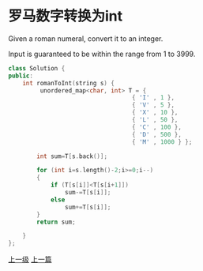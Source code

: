 # 罗马数字转换为int

Given a roman numeral, convert it to an integer.

Input is guaranteed to be within the range from 1 to 3999.


```c++
class Solution {
public:
    int romanToInt(string s) {
         unordered_map<char, int> T = {
                                   { 'I' , 1 },
                                   { 'V' , 5 },
                                   { 'X' , 10 },
                                   { 'L' , 50 },
                                   { 'C' , 100 },
                                   { 'D' , 500 },
                                   { 'M' , 1000 } };

        int sum=T[s.back()];

        for (int i=s.length()-2;i>=0;i--)
        {
            if (T[s[i]]<T[s[i+1]])
                sum-=T[s[i]];
            else
                sum+=T[s[i]];
        }
        return sum;

    }
};
```













[上一级](base.md)
[上一篇](maximum_subarray.md)
